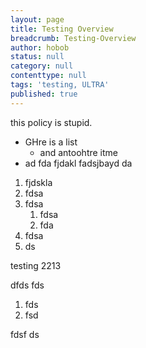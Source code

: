 ```yaml
---
layout: page
title: Testing Overview
breadcrumb: Testing-Overview
author: hobob
status: null
category: null
contenttype: null
tags: 'testing, ULTRA'
published: true
---
```


this policy is stupid.


- GHre is a list
	- and antoohtre itme
- ad fda fjdakl fadsjbayd da

1. fjdskla
1. fdsa
1. fdsa
	1. fdsa
	1. fda
1. fdsa
1. ds

testing 2213

dfds
fds

1. fds
1. fsd

fdsf
ds

